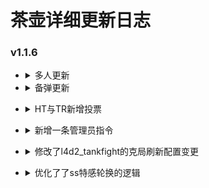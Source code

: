 # 茶壶详细更新日志
### v1.1.6
* <details><summary>多人更新</summary>

    * 内容：

        1. 合并l4d2_bot_manager与bots为bots
        2. 将多人投票指令独立出来(!slot与!sbot)
    
    * 文件：

        1. 新增 addons/sourcemod/scripting/bots_manager.sp
        2. 改动 addons/sourcemod/data/
        3. 改动 cfg/2_PluginsCfgOnce.cfg
        4. 改动 cfg/vote/serverSetting/kickBots.cfg
        5. 删除 cfg/vote/serverSetting/killAllBots.cfg
        6. 删除 cfg/vote/multiplePlayer/
        7. 新增 cfg/vote/multiplePlayer/autoJoin_on.cfg
        8. 新增 cfg/vote/multiplePlayer/autoJoin_off.cfg
        9. 删除 cfg/vote/botLimit
        10. 改动 cfg/vote/ 所有子模式文件

* <details><summary>备弹更新</summary>

    * 内容：
    
        1. 新增模式MS投票10倍备弹
        2. 删除模式DG备弹投票，改为默认无限备弹
    
    * 文件：

        1. 新增 cfg/vote/ammo/ammo_x10.cfg
        2. 改动 addons/sourcemod/data/config_vote_MS.cfg
        3. 改动 addons/sourcemod/data/config_vote_DG.cfg
        4. 改动 cfg/vote/1_DG
</details>

* <details><summary>HT与TR新增投票</summary>

    * 内容：模式HT与TR新增子弹设置投票

    * 文件：

        1.  新增 cfg/vote/ammo/ammoIf_On.cfg
        2.  新增 cfg/vote/ammo/ammoIf_Off.cfg
        3.  改动 addons/sourcemod/data/config_vote_TR.cfg
        4.  改动 addons/sourcemod/data/config_HT.cfg
        5.  改动 cfg/vote/1_TR/train.cfg
</details>

* <details><summary>新增一条管理员指令</summary>

    * 内容: 新增!lazer与!ls为管理员获取镭射

    * 文件:

        1.  addons/sourcemod/plugins/5_Server/
        2.  addons/sourcemod/scripting/1_Plugins_of_TeaPot/
</details>

* <details><summary>修改了l4d2_tankfight的克局刷新配置变更</summary>

    * 内容：克局修改刷特数量由拦截刷特改为自杀以兼容ss的轮换刷特

    * 文件：
       
        1.  addons/sourcemod/plugins/4_General/
        2.  addons/sourcemod/scripting/1_Plugins_of_TeaPot/
</details>

* <details><summary>优化了了ss特感轮换的逻辑</summary>

    * 内容：写入现在会读取场上特感了

    * 文件：

        1.  addons/sourcemod/plugins/disabled/
        2.  addons/sourcemod/scripting/1_Plugins_of_TeaPot/
</details>